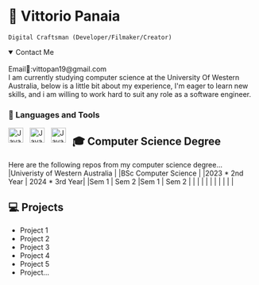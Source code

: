 # 🚀 Vittorio Panaia

`Digital Craftsman (Developer/Filmaker/Creator)`
<details open>
<summary>Contact Me</summary>
<br>
Email📧:vittopan19@gmail.com
</details>
I am currently studying computer science at the University Of Western Australia, below is a little bit about my experience, I'm eager to learn new skills, and i am willing to work hard to suit any role as a software engineer. 

### 🧰 Languages and Tools
<img align="left" alt="Java" width="30px" style="padding-right:10px;" src="https://cdn.jsdelivr.net/gh/devicons/devicon/icons/java/java-original.svg"/>
<img align="left" alt="Java" width="30px" style="padding-right:10px;" src="https://cdn.jsdelivr.net/gh/devicons/devicon/icons/python/python-original.svg"/>
<img align="left" alt="Java" width="30px" style="padding-right:10px;" src="https://cdn.jsdelivr.net/gh/devicons/devicon/icons/sqlite/sqlite-original.svg"/>


## 🎓 Computer Science Degree
Here are the following repos from my computer science degree...
|Univeristy of Western Australia  |
|BSc Computer Science             |
|2023 * 2nd Year | 2024 * 3rd Year|
|Sem 1 | Sem 2   |Sem 1 | Sem 2   |
|      |         |      |         | 
|      |         |      |         | 
  
## 💻 Projects
- Project 1
- Project 2
- Project 3
- Project 4
- Project 5
- Project...


